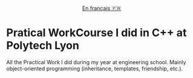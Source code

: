 <div style="text-align: center">
<a href="README-fr.md">En français 🇫🇷</a>
</div>

# Pratical WorkCourse I did in C++ at Polytech Lyon

All the Practical Work I did during my year at engineering school.
Mainly object-oriented programming (inheritance, templates, friendship, etc.). 
